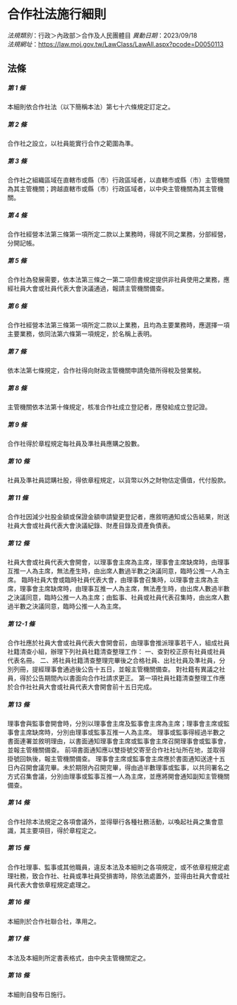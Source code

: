 # 合作社法施行細則

*法規類別*：行政＞內政部＞合作及人民團體目
*異動日期*：2023/09/18  
*法規網址*：https://law.moj.gov.tw/LawClass/LawAll.aspx?pcode=D0050113



## 法條
##### 第 1 條
本細則依合作社法（以下簡稱本法）第七十六條規定訂定之。

##### 第 2 條
合作社之設立，以社員能實行合作之範圍為準。

##### 第 3 條
合作社之組織區域在直轄市或縣（市）行政區域者，以直轄市或縣（市）主管機關為其主管機關；跨越直轄市或縣（市）行政區域者，以中央主管機關為其主管機關。

##### 第 4 條
合作社經營本法第三條第一項所定二款以上業務時，得就不同之業務，分部經營，分開記帳。

##### 第 5 條
合作社為發展需要，依本法第三條之一第二項但書規定提供非社員使用之業務，應經社員大會或社員代表大會決議通過，報請主管機關備查。

##### 第 6 條
合作社經營本法第三條第一項所定二款以上業務，且均為主要業務時，應選擇一項主要業務，依同法第六條第一項規定，於名稱上表明。

##### 第 7 條
依本法第七條規定，合作社得向財政主管機關申請免徵所得稅及營業稅。

##### 第 8 條
主管機關依本法第十條規定，核准合作社成立登記者，應發給成立登記證。

##### 第 9 條
合作社得於章程規定每社員及準社員應購之股數。

##### 第 10 條
社員及準社員認購社股，得依章程規定，以貨幣以外之財物估定價值，代付股款。

##### 第 11 條
合作社因減少社股金額或保證金額申請變更登記者，應敘明通知或公告結果，附送社員大會或社員代表大會決議紀錄、財產目錄及資產負債表。

##### 第 12 條
社員大會或社員代表大會開會，以理事會主席為主席，理事會主席缺席時，由理事互推一人為主席，無法產生時，由出席人數過半數之決議同意，臨時公推一人為主席。
臨時社員大會或臨時社員代表大會，由理事會召集時，以理事會主席為主席，理事會主席缺席時，由理事互推一人為主席，無法產生時，由出席人數過半數之決議同意，臨時公推一人為主席；由監事、社員或社員代表召集時，由出席人數過半數之決議同意，臨時公推一人為主席。

##### 第 12-1 條
合作社應於社員大會或社員代表大會開會前，由理事會推派理事若干人，組成社員社籍清查小組，辦理下列社員社籍清查整理工作：
一、查對校正原有社員或社員代表名冊。
二、將社員社籍清查整理完畢後之合格社員、出社社員及準社員，分別列冊，提經理事會通過後公告十五日，並報主管機關備查。
對社籍有異議之社員，得於公告期間內以書面向合作社請求更正。
第一項社員社籍清查整理工作應於合作社社員大會或社員代表大會開會前十五日完成。

##### 第 13 條
理事會與監事會開會時，分別以理事會主席及監事會主席為主席；理事會主席或監事會主席缺席時，分別由理事或監事互推一人為主席。
理事或監事得經過半數之書面連署並敘明理由，以書面通知理事會主席或監事會主席召開理事會或監事會，並報主管機關備查。
前項書面通知應以雙掛號交寄至合作社社址所在地，並取得掛號回執後，報主管機關備查。
理事會主席或監事會主席應於書面通知送達十五日內召開會議完畢。未於期限內召開完畢，得由過半數理事或監事，以共同署名之方式召集會議，分別由理事或監事互推一人為主席，並應將開會通知副知主管機關備查。

##### 第 14 條
合作社除本法規定之各項會議外，並得舉行各種社務活動，以喚起社員之集會意識，其主要項目，得於章程定之。

##### 第 15 條
合作社理事、監事或其他職員，違反本法及本細則之各項規定，或不依章程規定處理社務，致合作社、社員或準社員受損害時，除依法處置外，並得由社員大會或社員代表大會依章程規定處理之。

##### 第 16 條
本細則於合作社聯合社，準用之。

##### 第 17 條
本法及本細則所定書表格式，由中央主管機關定之。

##### 第 18 條
本細則自發布日施行。


